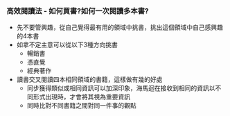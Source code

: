 ### 高效閱讀法 - 如何買書?如何一次閱讀多本書?
- 先不要管興趣，從自己覺得最有用的領域中挑書，挑出這個領域中自己感興趣的4本書
- 如拿不定主意可以從以下3種方向挑書
	- 暢銷書
	- 憑直覺
	- 經典著作
- 讀書交叉閱讀四本相同領域的書籍，這樣做有幾的好處
	- 同步獲得類似或相同資訊可以加深印象，海馬迴在接收到相同的資訊以不同形式出現時，才會將其視為重要資訊
	- 同時比對不同書籍之間對同一件事的觀點